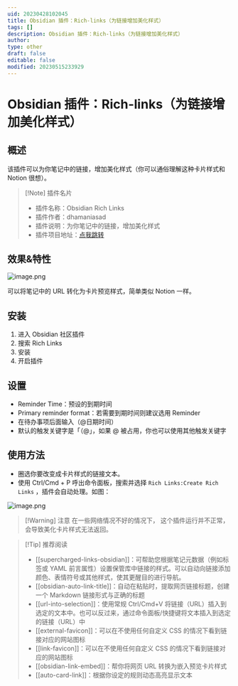 ```yaml
---
uid: 20230428102045
title: Obsidian 插件：Rich-links（为链接增加美化样式）
tags: []
description: Obsidian 插件：Rich-links（为链接增加美化样式）
author: 
type: other
draft: false
editable: false
modified: 20230515233929
---
```


# Obsidian 插件：Rich-links（为链接增加美化样式）

## 概述

该插件可以为你笔记中的链接，增加美化样式（你可以通俗理解这种卡片样式和 Notion 很想）。

> [!Note] 插件名片
> - 插件名称：Obsidian Rich Links
> - 插件作者：dhamaniasad
> - 插件说明：为你笔记中的链接，增加美化样式
> - 插件项目地址：[点我跳转](https://github.com/dhamaniasad/obsidian-rich-links)

## 效果&特性

![image.png](https://cdn.pkmer.cn/images/773085333dca8bd0a8ba14d9a72baa9a_MD5.png!pkmer)

可以将笔记中的 URL 转化为卡片预览样式，简单类似 Notion 一样。

## 安装

1. 进入 Obsidian 社区插件
2. 搜索 Rich Links
3. 安装
4. 开启插件

## 设置

- Reminder Time：预设的到期时间
- Primary reminder format：若需要到期时间则建议选用 Reminder
- 在待办事项后面输入（@日期时间）
- 默认的触发关键字是「（@」，如果 @ 被占用，你也可以使用其他触发关键字

## 使用方法

- 圈选你要改变成卡片样式的链接文本。
- 使用 Ctrl/Cmd + P 呼出命令面板，搜索并选择 `Rich Links:Create Rich Links` ，插件会自动处理。如图：

![image.png](https://cdn.pkmer.cn/images/ea5e84d9c1557491fb46394fa99b00fd_MD5.png!pkmer)

>[!Warning] 注意
>在一些网络情况不好的情况下， 这个插件运行并不正常，会导致美化卡片样式无法返回。

> [!Tip] 推荐阅读
> - [[supercharged-links-obsidian]]：可帮助您根据笔记元数据（例如标签或 YAML 前言属性）设置保管库中链接的样式。可以自动向链接添加颜色、表情符号或其他样式，使其更醒目的进行导航。
> - [[obsidian-auto-link-title]]：自动在粘贴时，提取网页链接标题，创建一个 Markdown 链接形式与正确的标题
> - [[url-into-selection]]：使用常规 Ctrl/Cmd+V 将链接（URL）插入到选定的文本中。也可以反过来，通过命令面板/快捷键将文本插入到选定的链接（URL）中
> - [[external-favicon]]：可以在不使用任何自定义 CSS 的情况下看到链接对应的网站图标
> - [[link-favicon]]：可以在不使用任何自定义 CSS 的情况下看到链接对应的网站图标
> - [[obsidian-link-embed]]：帮你将网页 URL 转换为嵌入预览卡片样式
> - [[auto-card-link]]：根据你设定的规则动态高亮显示文本